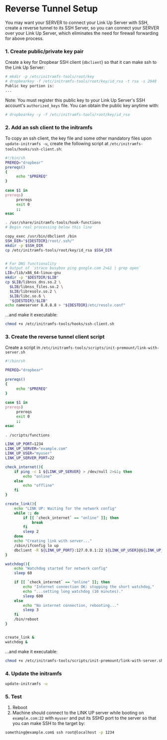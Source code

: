# Reverse Tunnel Setup

You may want your SERVER to connect your Link Up Server with SSH, create a reverse tunnel to its SSH Server, so you can connect your SERVER over your Link Up Server, which eliminates the need for firewall forwarding for above process.


### 1. Create public/private key pair 

Create a key for Dropbear SSH client (`dbclient`) so that it can make ssh to the Link Up Server: 

```bash
# mkdir -p /etc/initramfs-tools/root/key
# dropbearkey -f /etc/initramfs-tools/root/key/id_rsa -t rsa -s 2048
Public key portion is: 
...
```

Note: You must register this public key to your Link Up Server's SSH account's `authorized_keys` file. You can obtain the public key anytime with: 

```bash
# dropbearkey -y -f /etc/initramfs-tools/root/key/id_rsa
```

### 2. Add an ssh client to the initramfs

To copy an ssh client, the key file and some other mandatory files upon `update-initramfs -u`, create the following script at `/etc/initramfs-tools/hooks/ssh-client.sh`: 

```bash
#!/bin/sh
PREREQ="dropbear"
prereqs()
{
     echo "$PREREQ"
}
 
case $1 in
prereqs)
     prereqs
     exit 0
     ;;
esac

. /usr/share/initramfs-tools/hook-functions
# Begin real processing below this line

copy_exec /usr/bin/dbclient /bin
SSH_DIR="${DESTDIR}/root/.ssh/"
mkdir -p $SSH_DIR
cp /etc/initramfs-tools/root/key/id_rsa $SSH_DIR


# For DNS functionality
# Output of `strace busybox ping google.com 2>&1 | grep open`
LIB=/lib/x86_64-linux-gnu
mkdir -p "$DESTDIR/$LIB"
cp $LIB/libnss_dns.so.2 \
  $LIB/libnss_files.so.2 \
  $LIB/libresolv.so.2 \
  $LIB/libc.so.6 \
  "${DESTDIR}/$LIB"
echo nameserver 8.8.8.8 > "${DESTDIR}/etc/resolv.conf"
```
...and make it executable: 

```bash
chmod +x /etc/initramfs-tools/hooks/ssh-client.sh
```

### 3. Create the reverse tunnel client script

Create a script in `/etc/initramfs-tools/scripts/init-premount/link-with-server.sh` 
```bash
#!/bin/sh

PREREQ="dropbear"
 
prereqs()
{
     echo "$PREREQ"
}
 
case $1 in
prereqs)
     prereqs
     exit 0
     ;;
esac
 
. /scripts/functions

LINK_UP_PORT=1234
LINK_UP_SERVER="example.com"
LINK_UP_USER="myuser"
LINK_UP_SERVER_PORT=22

check_internet(){
	if ping -c 1 ${LINK_UP_SERVER} > /dev/null 2>&1; then
	    echo "online"
	else
	    echo "offline"
	fi
}

create_link(){
	echo "LINK UP: Waiting for the network config"
	while :; do
		if [[ `check_internet` == "online" ]]; then 
			break
		fi
		sleep 2
	done
	echo "Creating link with server..."
	/sbin/ifconfig lo up
	dbclient -R ${LINK_UP_PORT}:127.0.0.1:22 ${LINK_UP_USER}@${LINK_UP_SERVER} -p ${LINK_UP_SERVER_PORT} -i /root/.ssh/id_rsa -N -f -y -y
}

watchdog(){
	echo "Watchdog started for network config"
	sleep 60

	if [[ `check_internet` == "online" ]]; then
		echo "Internet connection OK: stopping the short watchdog,"
		echo "...setting long watchdog (10 minutes)."
		sleep 600
	else
		echo "No internet connection, rebooting..."
		sleep 3
	fi
	/bin/reboot
}


create_link &
watchdog &
```

...and make it executable: 

```bash
chmod +x /etc/initramfs-tools/scripts/init-premount/link-with-server.sh
```

### 4. Update the initramfs

```bash 
update-initramfs -u
```

### 5. Test 
1. Reboot
2. Machine should connect to the LINK UP server while booting on `example.com:22` with `myuser` and put its SSHD port to the server so that you can make SSH to the target by:

```bash
something@example.com$ ssh root@localhost -p 1234
```
